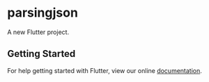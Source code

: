 # parsingjson

A new Flutter project.

## Getting Started

For help getting started with Flutter, view our online
[documentation](https://flutter.io/).
